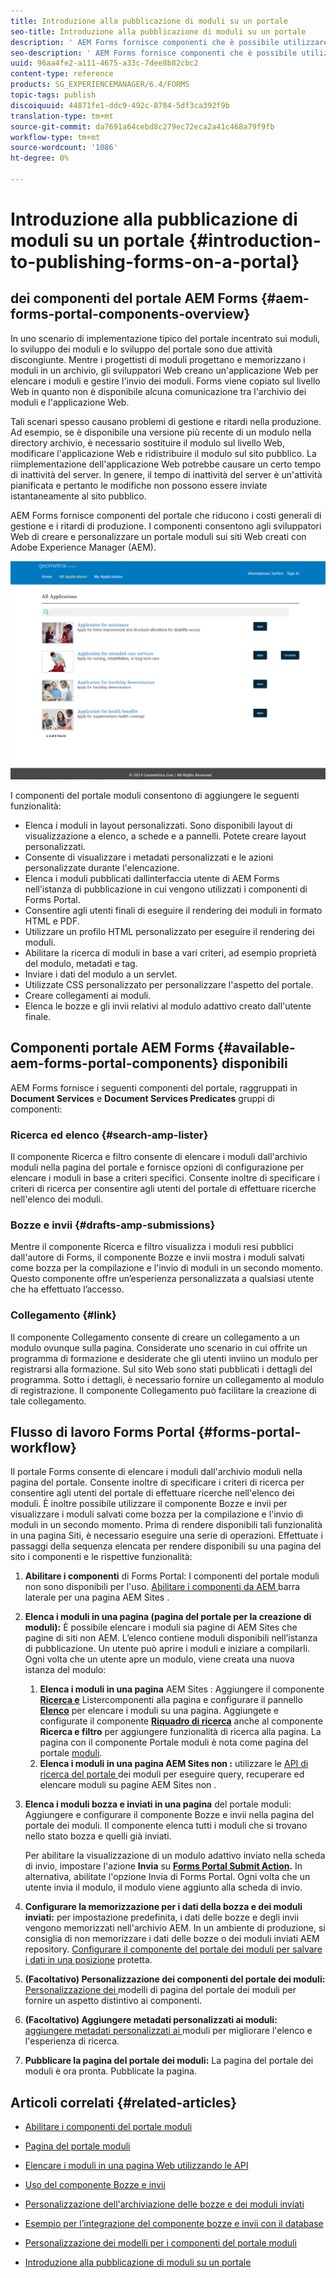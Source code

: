 ```yaml
---
title: Introduzione alla pubblicazione di moduli su un portale
seo-title: Introduzione alla pubblicazione di moduli su un portale
description: ' AEM Forms fornisce componenti che è possibile utilizzare per creare il portale dei moduli. In questi articoli vengono presentati i componenti del portale dei moduli disponibili.'
seo-description: ' AEM Forms fornisce componenti che è possibile utilizzare per creare il portale dei moduli. In questi articoli vengono presentati i componenti del portale dei moduli disponibili.'
uuid: 96aa4fe2-a111-4675-a33c-7dee8b82cbc2
content-type: reference
products: SG_EXPERIENCEMANAGER/6.4/FORMS
topic-tags: publish
discoiquuid: 44871fe1-ddc9-492c-8784-5df3ca392f9b
translation-type: tm+mt
source-git-commit: da7691a64cebd8c279ec72eca2a41c468a79f9fb
workflow-type: tm+mt
source-wordcount: '1086'
ht-degree: 0%

---
```



# Introduzione alla pubblicazione di moduli su un portale {#introduction-to-publishing-forms-on-a-portal}

##  dei componenti del portale AEM Forms {#aem-forms-portal-components-overview}

In uno scenario di implementazione tipico del portale incentrato sui moduli, lo sviluppo dei moduli e lo sviluppo del portale sono due attività discongiunte. Mentre i progettisti di moduli progettano e memorizzano i moduli in un archivio, gli sviluppatori Web creano un&#39;applicazione Web per elencare i moduli e gestire l&#39;invio dei moduli. Forms viene copiato sul livello Web in quanto non è disponibile alcuna comunicazione tra l&#39;archivio dei moduli e l&#39;applicazione Web.

Tali scenari spesso causano problemi di gestione e ritardi nella produzione. Ad esempio, se è disponibile una versione più recente di un modulo nella directory archivio, è necessario sostituire il modulo sul livello Web, modificare l&#39;applicazione Web e ridistribuire il modulo sul sito pubblico. La riimplementazione dell&#39;applicazione Web potrebbe causare un certo tempo di inattività del server. In genere, il tempo di inattività del server è un&#39;attività pianificata e pertanto le modifiche non possono essere inviate istantaneamente al sito pubblico.

 AEM Forms fornisce componenti del portale che riducono i costi generali di gestione e i ritardi di produzione. I componenti consentono agli sviluppatori Web di creare e personalizzare un portale moduli sui siti Web creati con Adobe Experience Manager (AEM).

![ portale AEM Forms](assets/aem-forms-portal.png)

I componenti del portale moduli consentono di aggiungere le seguenti funzionalità:

* Elenca i moduli in layout personalizzati. Sono disponibili layout di visualizzazione a elenco, a schede e a pannelli. Potete creare layout personalizzati.
* Consente di visualizzare i metadati personalizzati e le azioni personalizzate durante l&#39;elencazione.
* Elenca i moduli pubblicati dallinterfaccia utente di AEM Forms nell’istanza di pubblicazione in cui vengono utilizzati i componenti di Forms Portal.
* Consentire agli utenti finali di eseguire il rendering dei moduli in formato HTML e PDF.
* Utilizzare un profilo HTML personalizzato per eseguire il rendering dei moduli.
* Abilitare la ricerca di moduli in base a vari criteri, ad esempio proprietà del modulo, metadati e tag.
* Inviare i dati del modulo a un servlet.
* Utilizzate CSS personalizzato per personalizzare l&#39;aspetto del portale.
* Creare collegamenti ai moduli.
* Elenca le bozze e gli invii relativi al modulo adattivo creato dall&#39;utente finale.

## Componenti  portale AEM Forms {#available-aem-forms-portal-components} disponibili

 AEM Forms fornisce i seguenti componenti del portale, raggruppati in **Document Services** e **Document Services Predicates** gruppi di componenti:

### Ricerca ed elenco {#search-amp-lister}

Il componente Ricerca e filtro consente di elencare i moduli dall&#39;archivio moduli nella pagina del portale e fornisce opzioni di configurazione per elencare i moduli in base a criteri specifici. Consente inoltre di specificare i criteri di ricerca per consentire agli utenti del portale di effettuare ricerche nell&#39;elenco dei moduli.

### Bozze e invii {#drafts-amp-submissions}

Mentre il componente Ricerca e filtro visualizza i moduli resi pubblici dall&#39;autore di Forms, il componente Bozze e invii mostra i moduli salvati come bozza per la compilazione e l&#39;invio di moduli in un secondo momento. Questo componente offre un’esperienza personalizzata a qualsiasi utente che ha effettuato l’accesso.

### Collegamento {#link}

Il componente Collegamento consente di creare un collegamento a un modulo ovunque sulla pagina. Considerate uno scenario in cui offrite un programma di formazione e desiderate che gli utenti inviino un modulo per registrarsi alla formazione. Sul sito Web sono stati pubblicati i dettagli del programma. Sotto i dettagli, è necessario fornire un collegamento al modulo di registrazione. Il componente Collegamento può facilitare la creazione di tale collegamento.

## Flusso di lavoro Forms Portal {#forms-portal-workflow}

Il portale Forms consente di elencare i moduli dall&#39;archivio moduli nella pagina del portale. Consente inoltre di specificare i criteri di ricerca per consentire agli utenti del portale di effettuare ricerche nell&#39;elenco dei moduli. È inoltre possibile utilizzare il componente Bozze e invii per visualizzare i moduli salvati come bozza per la compilazione e l&#39;invio di moduli in un secondo momento. Prima di rendere disponibili tali funzionalità in una pagina Siti, è necessario eseguire una serie di operazioni. Effettuate i passaggi della sequenza elencata per rendere disponibili su una pagina del sito i componenti e le rispettive funzionalità:

1. **Abilitare i componenti** di Forms Portal: I componenti del portale moduli non sono disponibili per l&#39;uso. [Abilitare i componenti da AEM ](/help/forms/using/enabling-forms-portal-components.md) barra laterale per una pagina AEM Sites .
1. **Elenca i moduli in una pagina (pagina del portale per la creazione di moduli):** È possibile elencare i moduli sia  pagine di AEM Sites che pagine di siti non AEM. L’elenco contiene moduli disponibili nell’istanza di pubblicazione. Un utente può aprire i moduli e iniziare a compilarli. Ogni volta che un utente apre un modulo, viene creata una nuova istanza del modulo:

   1. **Elenca i moduli in una pagina** AEM Sites : Aggiungere il componente  **[Ricerca e](/help/forms/using/creating-form-portal-page.md)** Listercomponenti alla pagina e configurare il pannello  **[Elenco](/help/forms/using/creating-form-portal-page.md#p-list-pane-p)** per elencare i moduli su una pagina. Aggiungete e configurate il componente **[Riquadro di ricerca](/help/forms/using/creating-form-portal-page.md#search-pane)** anche al componente **Ricerca e filtro** per aggiungere funzionalità di ricerca alla pagina. La pagina con il componente Portale moduli è nota come pagina del portale [moduli](/help/forms/using/creating-form-portal-page.md).
   1. **Elenca i moduli in una pagina AEM Sites non :** utilizzare le  [API di ricerca del portale ](/help/forms/using/listing-forms-webpage-using-apis.md) dei moduli per eseguire query, recuperare ed elencare moduli su pagine AEM Sites non .

1. **Elenca i moduli bozza e inviati in una pagina** del portale moduli: Aggiungere e configurare il componente Bozze e invii nella pagina del portale dei moduli. Il componente elenca tutti i moduli che si trovano nello stato bozza e quelli già inviati.

   Per abilitare la visualizzazione di un modulo adattivo inviato nella scheda di invio, impostare l&#39;azione **Invia** su **[Forms Portal Submit Action](https://helpx.adobe.com/in/experience-manager/6-4/forms/using/configuring-submit-actions.html).** In alternativa, abilitate l&#39;opzione Invia di Forms Portal. Ogni volta che un utente invia il modulo, il modulo viene aggiunto alla scheda di invio.

1. **Configurare la memorizzazione per i dati della bozza e dei moduli inviati:** per impostazione predefinita, i dati delle bozze e degli invii vengono memorizzati nell&#39;archivio AEM. In un ambiente di produzione, si consiglia di non memorizzare i dati delle bozze o dei moduli inviati AEM repository. [Configurare il componente del portale dei moduli per salvare i dati in una posizione](/help/forms/using/draft-submission-component.md#customizing-the-storage) protetta.
1. **(Facoltativo) Personalizzazione dei componenti del portale dei moduli:**  [Personalizzazione dei ](/help/forms/using/customizing-templates-forms-portal-components.md) modelli di pagina del portale dei moduli per fornire un aspetto distintivo ai componenti.
1. **(Facoltativo) Aggiungere metadati personalizzati ai moduli:** [aggiungere metadati personalizzati ai ](/help/forms/using/customizing-templates-forms-portal-components.md) moduli per migliorare l&#39;elenco e l&#39;esperienza di ricerca.
1. **Pubblicare la pagina del portale dei moduli:** La pagina del portale dei moduli è ora pronta. Pubblicate la pagina.

## Articoli correlati {#related-articles}

* [Abilitare i componenti del portale moduli](/help/forms/using/enabling-forms-portal-components.md)
* [Pagina del portale moduli](/help/forms/using/creating-form-portal-page.md)
* [Elencare i moduli in una pagina Web utilizzando le API](/help/forms/using/listing-forms-webpage-using-apis.md)
* [Uso del componente Bozze e invii](/help/forms/using/draft-submission-component.md)
* [Personalizzazione dell&#39;archiviazione delle bozze e dei moduli inviati](/help/forms/using/draft-submission-component.md#customizing-the-storage)
* [Esempio per l’integrazione del componente bozze e invii con il database](https://helpx.adobe.com/in/experience-manager/6-4/forms/using/integrate-draft-submission-database.html)

* [Personalizzazione dei modelli per i componenti del portale moduli](/help/forms/using/customizing-templates-forms-portal-components.md)
* [Introduzione alla pubblicazione di moduli su un portale](/help/forms/using/introduction-publishing-forms.md)

